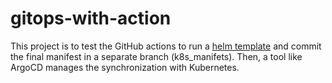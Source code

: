 # gitops-with-action

This project is to test the GitHub actions to run a [helm template](./external/github-custom-action) and commit the final manifest in a separate branch (k8s_manifets). Then, a tool like ArgoCD manages the synchronization with Kubernetes.
